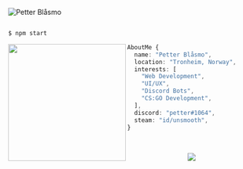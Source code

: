 ![Petter Blåsmo](https://media.licdn.com/dms/image/C4D16AQGjJnu-C3mZIA/profile-displaybackgroundimage-shrink_350_1400/0/1661345206902?e=1683158400&v=beta&t=GDBNcSaSPhB9AMaVuY8qK_MPXhNR4sdenZpn6k_CkiY)

<p align="center">
  <img src="https://komarev.com/ghpvc/?username=petterblaasmo" alt="" />
</p>

```php
$ npm start
```

<img align="left" src="https://cdn.discordapp.com/attachments/909697848831004734/1082796194859864114/github.jpg" alt="" height="239" /> 

```ts
AboutMe {
  name: "Petter Blåsmo",
  location: "Tronheim, Norway",
  interests: [
    "Web Development",
    "UI/UX",
    "Discord Bots",
    "CS:GO Development",
  ],
  discord: "petter#1064",
  steam: "id/unsmooth",
}
```

<br />

<p align="center">
  <a href="https://skillicons.dev">
    <img src="https://skillicons.dev/icons?i=ts,js,nodejs,react,express,mongodb,discord,bots,sass,python,arduino&coding=cute" />
  </a>
</p>

<br />

<p align="center" height="300">
  <img src="https://spotify-github-profile.vercel.app/api/view?uid=pf3t2e8kqeudc7kd6atzlbp0y&cover_image=true&theme=natemoo-re&show_offline=true&background_color=121212&interchange=true&bar_color=53b14f&bar_color_cover=false" alt="" />
</p>
